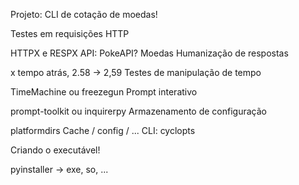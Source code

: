 Projeto: CLI de cotação de moedas!

Testes em requisições HTTP

HTTPX e RESPX
API: PokeAPI? Moedas
Humanização de respostas

x tempo atrás, 2.58 -> 2,59
Testes de manipulação de tempo

TimeMachine ou freezegun
Prompt interativo

prompt-toolkit ou inquirerpy
Armazenamento de configuração

platformdirs
Cache / config / ...
CLI: cyclopts

Criando o executável!

pyinstaller -> exe, so, ...